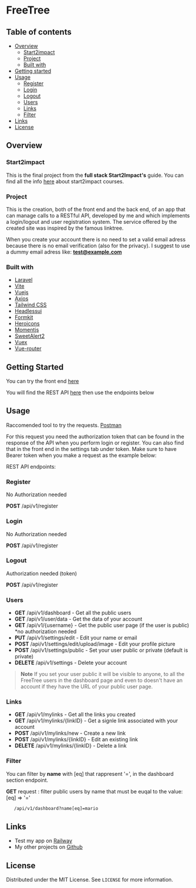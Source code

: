 # FreeTree

## Table of contents

-   [Overview](#overview)
    -   [Start2impact](#Start2impact)
    -   [Project](#Project)
    -   [Built with](#built-with)
-   [Getting started](#Getting-started)
-   [Usage](#Usage)
    -   [Register](#Register)
    -   [Login](#Log-in)
    -   [Logout](#Log-out)
    -   [Users](#Users)
    -   [Links](#Links)
    -   [Filter](#Filter)
-   [Links](#Links)
-   [License](#License)

## Overview

### Start2impact

This is the final project from the **full stack Start2Impact's** guide.
You can find all the info [here](https://www.start2impact.it/percorsi/) about start2impact courses.

### Project

This is the creation, both of the front end and the back end, of an app that can manage calls to a RESTful API, developed by me and which implements a login/logout and user registration system.
The service offered by the created site was inspired by the famous linktree.

When you create your account there is no need to set a valid email adress because there is no email verification (also for the privacy).
I suggest to use a dummy email adress like: **test@example.com**

### Built with

-   [Laravel](https://laravel.com/)
-   [Vite](https://vitejs.dev/)
-   [Vuejs](https://vuejs.org/)
-   [Axios](https://axios-http.com/)
-   [Tailwind CSS](https://tailwindcss.com/)
-   [Headlessui](https://headlessui.com/)
-   [Formkit](https://formkit.com/)
-   [Heroicons](https://heroicons.com/)
-   [Momentjs](https://momentjs.com/timezone/)
-   [SweetAlert2](https://sweetalert2.github.io/)
-   [Vuex](https://vuex.vuejs.org/)
-   [Vue-router](https://router.vuejs.org/)

## Getting Started

You can try the front end [here](https://freetree.up.railway.app)

You will find the REST API [here](https://freetree.up.railway.app/api/v1/) then use the endpoints below

## Usage

Raccomended tool to try the requests. [Postman](https://www.postman.com/)

For this request you need the authorization token that can be found in the response of the API when you perform login or register. You can also find that in the front end in the settings tab under token.
Make sure to have Bearer token when you make a request as the example below:

REST API endpoints:

### Register

No Authorization needed

**POST** /api/v1/register

### Login

No Authorization needed

**POST** /api/v1/register

### Logout

Authorization needed (token)

**POST** /api/v1/register

### Users

-   **GET** /api/v1/dashboard - Get all the public users
-   **GET** /api/v1/user/data - Get the data of your account
-   **GET** /api/v1/{username} - Get the public user page (if the user is public) \*no authorization needed
-   **PUT** /api/v1/settings/edit - Edit your name or email
-   **POST** /api/v1/settings/edit/upload/image - Edit your profile picture
-   **POST** /api/v1/settings/public - Set your user public or private (default is private)
-   **DELETE** /api/v1/settings - Delete your account

> **Note**
> If you set your user public it will be visible to anyone, to all the FreeTree users in the dashboard page and even to doesn't have an account if they have the URL of your public user page.

### Links

-   **GET** /api/v1/mylinks - Get all the links you created
-   **GET** /api/v1/mylinks/{linkID} - Get a signle link associated with your account
-   **POST** /api/v1/mylinks/new - Create a new link
-   **POST** /api/v1/mylinks/{linkID} - Edit an existing link
-   **DELETE** /api/v1/mylinks/{linkID} - Delete a link

### Filter

You can filter by **name** with [eq] that rappresent '=', in the dashboard section endpoint.

**GET** request : filter public users by name that must be euqal to the value: [eq] => '='

```sh
   /api/v1/dashboard?name[eq]=mario
```

## Links

-   Test my app on [Railway](https://freetree.up.railway.app)
-   My other projects on [Github](https://github.com/emptinxss)

## License

Distributed under the MIT License. See `LICENSE` for more information.

